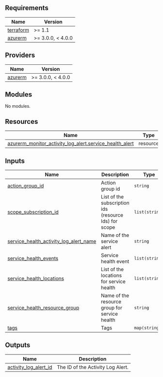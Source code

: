 ## Requirements

| Name | Version |
|------|---------|
| <a name="requirement_terraform"></a> [terraform](#requirement\_terraform) | >= 1.1 |
| <a name="requirement_azurerm"></a> [azurerm](#requirement\_azurerm) | >= 3.0.0, < 4.0.0 |

## Providers

| Name | Version |
|------|---------|
| <a name="provider_azurerm"></a> [azurerm](#provider\_azurerm) | >= 3.0.0, < 4.0.0 |

## Modules

No modules.

## Resources

| Name | Type |
|------|------|
| [azurerm_monitor_activity_log_alert.service_health_alert](https://registry.terraform.io/providers/hashicorp/azurerm/latest/docs/resources/monitor_activity_log_alert) | resource |

## Inputs

| Name | Description | Type | Default | Required |
|------|-------------|------|---------|:--------:|
| <a name="input_action_group_id"></a> [action\_group\_id](#input\_action\_group\_id) | Action group id | `string` | n/a | yes |
| <a name="input_scope_subscription_id"></a> [scope\_subscription\_id](#input\_scope\_subscription\_id) | List of the subscription ids (resource Ids) for scope | `list(string)` | n/a | yes |
| <a name="input_service_health_activity_log_alert_name"></a> [service\_health\_activity\_log\_alert\_name](#input\_service\_health\_activity\_log\_alert\_name) | Name of the service alert | `string` | n/a | yes |
| <a name="input_service_health_events"></a> [service\_health\_events](#input\_service\_health\_events) | Service health event | `list(string)` | n/a | yes |
| <a name="input_service_health_locations"></a> [service\_health\_locations](#input\_service\_health\_locations) | List of the locations for service health | `list(string)` | n/a | yes |
| <a name="input_service_health_resource_group"></a> [service\_health\_resource\_group](#input\_service\_health\_resource\_group) | Name of the resource group for service health | `string` | n/a | yes |
| <a name="input_tags"></a> [tags](#input\_tags) | Tags | `map(string)` | n/a | yes |

## Outputs

| Name | Description |
|------|-------------|
| <a name="output_activity_log_alert_id"></a> [activity\_log\_alert\_id](#output\_activity\_log\_alert\_id) | The ID of the Activity Log Alert. |
